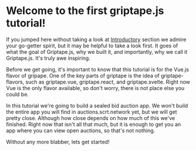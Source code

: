 # Welcome to the first griptape.js tutorial! 

If you jumped here without taking a look at [Introductory](/) section we admire your go-getter spirit, but it may be helpful to take a look first. It goes of what the goal of Griptape.js, why we built it, and importantly, why we call it Griptape.js. It's truly awe inspiring.

Before we get going, it's important to know that this tutorial is for the Vue.js flavor of gripape. One of the key parts of griptape is the idea of griptape-flavors, such as griptape.vue, griptape.react, and griptape.svelte. Right now Vue is the only flavor available, so don't worry, there is not place else you could be.

In this tutorial we're going to build a sealed bid auction app. We won't build the entire app you will find in auctions.scrt.network yet, but we will get pretty close. Although how close depends on how much of this we've finished. Right now that isn't all that much, but it is enough to get you an app where you can view open auctions, so that's not nothing. 

Without any more blabber, lets get started!

<!-- Want to watch this tutorial instead? Start here:

<div class="video-container">
  <iframe src="https://www.youtube.com/embed/tiF9SdM1i7M?rel=0" frameborder="0" allow="accelerometer; autoplay; encrypted-media; gyroscope; picture-in-picture; modestbranding; showinfo=0" allowfullscreen></iframe>
</div> -->


